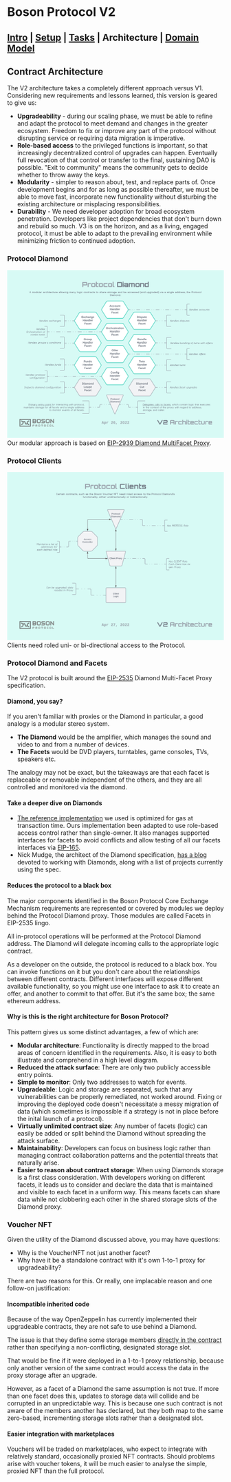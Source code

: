# Boson Protocol V2
## [Intro](../README.md) | [Setup](setup.md) | [Tasks](tasks.md) | Architecture | [Domain Model](domain.md)

## Contract Architecture
The V2 architecture takes a completely different approach versus V1. Considering new requirements and lessons learned, this version is geared to give us:
* **Upgradeability** - during our scaling phase, we must be able to refine and adapt the protocol to meet demand and changes in the greater ecosystem. Freedom to fix or improve any part of the protocol without disrupting service or requiring data migration is imperative.
* **Role-based access** to the privileged functions is important, so that increasingly decentralized control of upgrades can happen. Eventually full revocation of that control or transfer to the final, sustaining DAO is possible. "Exit to community" means the community gets to decide whether to throw away the keys.
* **Modularity** - simpler to reason about, test, and replace parts of. Once development begins and for as long as possible thereafter, we must be able to move fast, incorporate new functionality without disturbing the existing architecture or misplacing responsibilities.
* **Durability** - We need developer adoption for broad ecosystem penetration. Developers like project dependencies that don't burn down and rebuild so much. V3 is on the horizon, and as a living, engaged protocol, it must be able to adapt to the prevailing environment while minimizing friction to continued adoption.

### Protocol Diamond
![Protocol Diamond](images/Boson_Protocol_V2_-_Protocol_Diamond.png)
Our modular approach is based on [EIP-2939 Diamond MultiFacet Proxy](https://eips.ethereum.org/EIPS/eip-2535).

### Protocol Clients
![Protocol Clients](images/Boson_Protocol_V2_-_Protocol_Clients.png)
Clients need roled uni- or bi-directional access to the Protocol.

### Protocol Diamond and Facets
The V2 protocol is built around the [EIP-2535](https://eips.ethereum.org/EIPS/eip-2535) Diamond Multi-Facet Proxy specification.

#### Diamond, you say?
If you aren't familiar with proxies or the Diamond in particular, a good analogy is a modular stereo system.
* **The Diamond** would be the amplifier, which manages the sound and video to and from a number of devices.
* **The Facets** would be DVD players, turntables, game consoles, TVs, speakers etc.

The analogy may not be exact, but the takeaways are that each facet is replaceable or removable independent of the others, and they are all controlled and monitored via the diamond.

#### Take a deeper dive on Diamonds
* [The reference implementation](https://github.com/mudgen/diamond-2-hardhat) we used is optimized for gas at transaction time. Ours implementation been adapted to use role-based access control rather than single-owner. It also manages supported interfaces for facets to avoid conflicts and allow testing of all our facets interfaces via [EIP-165](https://eips.ethereum.org/EIPS/eip-165).
* Nick Mudge, the architect of the Diamond specification, [has a blog](https://eip2535diamonds.substack.com/p/list-of-projects-using-eip-2535-diamonds) devoted to working with  Diamonds, along with a list of projects currently using the spec.

#### Reduces the protocol to a black box
The major components identified in the Boson Protocol Core Exchange Mechanism requirements are represented or covered by modules we deploy behind the Protocol Diamond proxy. Those modules are called Facets in EIP-2535 lingo.

All in-protocol operations will be performed at the Protocol Diamond address. The Diamond will delegate incoming calls to the appropriate logic contract.

As a developer on the outside, the protocol is reduced to a black box. You can invoke functions on it but you don't care about the relationships between different contracts. Different interfaces will expose different available functionality, so you might use one interface to ask it to create an offer, and another to commit to that offer. But it's the same box; the same ethereum address. 

#### Why is this is the right architecture for Boson Protocol?
This pattern gives us some distinct advantages, a few of which are:
- **Modular architecture**: Functionality is directly mapped to the broad areas of concern identified in the requirements. Also, it is easy to both illustrate and comprehend in a high level diagram.
- **Reduced the attack surface**: There are only two publicly accessible entry points.
- **Simple to monitor**: Only two addresses to watch for events.
- **Upgradeable**: Logic and storage are separated, such that any vulnerabilities can be properly remediated, not worked around. Fixing or improving the deployed code doesn't necessitate a messy migration of data (which sometimes is impossible if a strategy is not in place before the inital launch of a protocol).
- **Virtually unlimited contract size**: Any number of facets (logic) can easily be added or split behind the Diamond without spreading the attack surface.
- **Maintainability**: Developers can focus on business logic rather than managing contract collaboration patterns and the potential threats that naturally arise.
- **Easier to reason about contract storage**: When using Diamonds storage is a first class consideration. With developers working on different facets, it leads us to consider and declare the data that is maintained and visible to each facet in a uniform way. This means facets can share data while not clobbering each other in the shared storage slots of the Diamond proxy.

### Voucher NFT
Given the utility of the Diamond discussed above, you may have questions:

* Why is the VoucherNFT not just another facet? 
* Why have it be a standalone contract with it's own 1-to-1 proxy for upgradeability?

There are two reasons for this. Or really, one implacable reason and one follow-on justification:

#### Incompatible inherited code
Because of the way OpenZeppelin has currently implemented their upgradeable contracts, they are not safe to use behind a Diamond. 

The issue is that they define some storage members [directly in the contract](https://github.com/OpenZeppelin/openzeppelin-contracts-upgradeable/blob/master/contracts/token/ERC1155/ERC1155Upgradeable.sol#L24) rather than specifying a non-conflicting, designated storage slot. 

That would be fine if it were deployed in a 1-to-1 proxy relationship, because only another version of the same contract would access the data in the proxy storage after an upgrade. 

However, as a facet of a Diamond the same assumption is not true. If more than one facet does this, updates to storage data will collide and be corrupted in an unpredictable way. This is because one such contract is not aware of the members another has declared, but they both map to the same zero-based, incrementing storage slots rather than a designated slot.

#### Easier integration with marketplaces
Vouchers will be traded on marketplaces, who expect to integrate with relatively standard, occasionally proxied NFT contracts. Should problems arise with voucher tokens, it will be much easier to analyse the simple, proxied NFT than the full protocol.